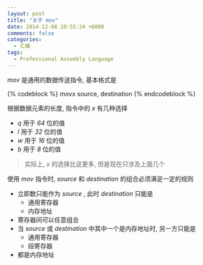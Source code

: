 ```yaml
---
layout: post
title: "关于 mov"
date: 2014-12-08 20:55:24 +0800
comments: false
categories: 
  - 汇编 
tags:
  - Professional Assembly Language
---
```


_mov_ 是通用的数据传送指令, 基本格式是

{% codeblock %}
movx source, destination
{% endcodeblock %}

根据数据元素的长度, 指令中的 _x_ 有几种选择

* _q_ 用于 _64_ 位的值
* _l_ 用于 _32_ 位的值
* _w_ 用于 _16_ 位的值
* _b_ 用于 _8_ 位的值

> 实际上, _x_ 的选择比这更多, 但是现在只涉及上面几个

<!--more-->


使用 _mov_ 指令时, _source_ 和 _destination_ 的组合必须满足一定的规则

* 立即数只能作为 _source_ , 此时 _destination_ 只能是
    * 通用寄存器
    * 内存地址
* 寄存器间可以任意组合
* 当 _source_ 或 _destination_ 中其中一个是内存地址时, 另一方只能是
    * 通用寄存器
    * 段寄存器
* 都是内存地址

